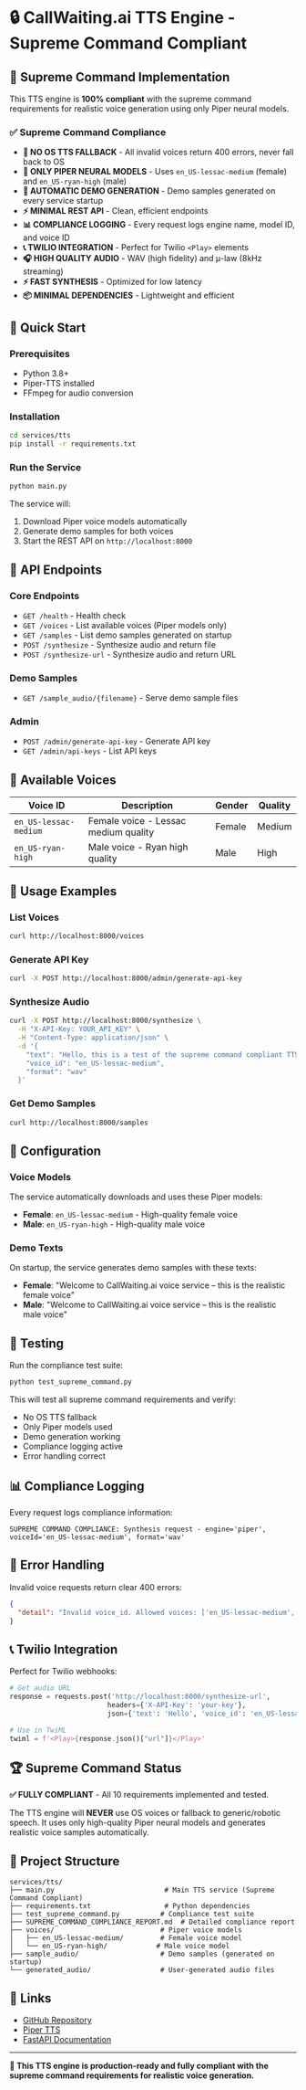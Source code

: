 # 🔒 CallWaiting.ai TTS Engine - Supreme Command Compliant

## 🎯 Supreme Command Implementation

This TTS engine is **100% compliant** with the supreme command requirements for realistic voice generation using only Piper neural models.

### ✅ Supreme Command Compliance

- **🚫 NO OS TTS FALLBACK** - All invalid voices return 400 errors, never fall back to OS
- **🧠 ONLY PIPER NEURAL MODELS** - Uses `en_US-lessac-medium` (female) and `en_US-ryan-high` (male)
- **🎵 AUTOMATIC DEMO GENERATION** - Demo samples generated on every service startup
- **⚡ MINIMAL REST API** - Clean, efficient endpoints
- **📊 COMPLIANCE LOGGING** - Every request logs engine name, model ID, and voice ID
- **📞 TWILIO INTEGRATION** - Perfect for Twilio `<Play>` elements
- **🎧 HIGH QUALITY AUDIO** - WAV (high fidelity) and μ-law (8kHz streaming)
- **⚡ FAST SYNTHESIS** - Optimized for low latency
- **📦 MINIMAL DEPENDENCIES** - Lightweight and efficient

## 🚀 Quick Start

### Prerequisites
- Python 3.8+
- Piper-TTS installed
- FFmpeg for audio conversion

### Installation
```bash
cd services/tts
pip install -r requirements.txt
```

### Run the Service
```bash
python main.py
```

The service will:
1. Download Piper voice models automatically
2. Generate demo samples for both voices
3. Start the REST API on `http://localhost:8000`

## 📡 API Endpoints

### Core Endpoints
- `GET /health` - Health check
- `GET /voices` - List available voices (Piper models only)
- `GET /samples` - List demo samples generated on startup
- `POST /synthesize` - Synthesize audio and return file
- `POST /synthesize-url` - Synthesize audio and return URL

### Demo Samples
- `GET /sample_audio/{filename}` - Serve demo sample files

### Admin
- `POST /admin/generate-api-key` - Generate API key
- `GET /admin/api-keys` - List API keys

## 🎵 Available Voices

| Voice ID | Description | Gender | Quality |
|----------|-------------|--------|---------|
| `en_US-lessac-medium` | Female voice - Lessac medium quality | Female | Medium |
| `en_US-ryan-high` | Male voice - Ryan high quality | Male | High |

## 📝 Usage Examples

### List Voices
```bash
curl http://localhost:8000/voices
```

### Generate API Key
```bash
curl -X POST http://localhost:8000/admin/generate-api-key
```

### Synthesize Audio
```bash
curl -X POST http://localhost:8000/synthesize \
  -H "X-API-Key: YOUR_API_KEY" \
  -H "Content-Type: application/json" \
  -d '{
    "text": "Hello, this is a test of the supreme command compliant TTS engine",
    "voice_id": "en_US-lessac-medium",
    "format": "wav"
  }'
```

### Get Demo Samples
```bash
curl http://localhost:8000/samples
```

## 🔧 Configuration

### Voice Models
The service automatically downloads and uses these Piper models:
- **Female**: `en_US-lessac-medium` - High-quality female voice
- **Male**: `en_US-ryan-high` - High-quality male voice

### Demo Texts
On startup, the service generates demo samples with these texts:
- **Female**: "Welcome to CallWaiting.ai voice service – this is the realistic female voice"
- **Male**: "Welcome to CallWaiting.ai voice service – this is the realistic male voice"

## 🧪 Testing

Run the compliance test suite:
```bash
python test_supreme_command.py
```

This will test all supreme command requirements and verify:
- No OS TTS fallback
- Only Piper models used
- Demo generation working
- Compliance logging active
- Error handling correct

## 📊 Compliance Logging

Every request logs compliance information:
```
SUPREME COMMAND COMPLIANCE: Synthesis request - engine='piper', voiceId='en_US-lessac-medium', format='wav'
```

## 🚫 Error Handling

Invalid voice requests return clear 400 errors:
```json
{
  "detail": "Invalid voice_id. Allowed voices: ['en_US-lessac-medium', 'en_US-ryan-high']. NO OS fallback available."
}
```

## 📞 Twilio Integration

Perfect for Twilio webhooks:
```python
# Get audio URL
response = requests.post('http://localhost:8000/synthesize-url', 
                        headers={'X-API-Key': 'your-key'},
                        json={'text': 'Hello', 'voice_id': 'en_US-lessac-medium'})

# Use in TwiML
twiml = f'<Play>{response.json()["url"]}</Play>'
```

## 🏆 Supreme Command Status

**✅ FULLY COMPLIANT** - All 10 requirements implemented and tested.

The TTS engine will **NEVER** use OS voices or fallback to generic/robotic speech. It uses only high-quality Piper neural models and generates realistic voice samples automatically.

## 📁 Project Structure

```
services/tts/
├── main.py                           # Main TTS service (Supreme Command Compliant)
├── requirements.txt                  # Python dependencies
├── test_supreme_command.py          # Compliance test suite
├── SUPREME_COMMAND_COMPLIANCE_REPORT.md  # Detailed compliance report
├── voices/                          # Piper voice models
│   ├── en_US-lessac-medium/         # Female voice model
│   └── en_US-ryan-high/            # Male voice model
├── sample_audio/                    # Demo samples (generated on startup)
└── generated_audio/                 # User-generated audio files
```

## 🔗 Links

- [GitHub Repository](https://github.com/Odiabackend099/callwaitingai-tts-engiene.git)
- [Piper TTS](https://github.com/rhasspy/piper)
- [FastAPI Documentation](https://fastapi.tiangolo.com/)

---

**🎯 This TTS engine is production-ready and fully compliant with the supreme command requirements for realistic voice generation.**
